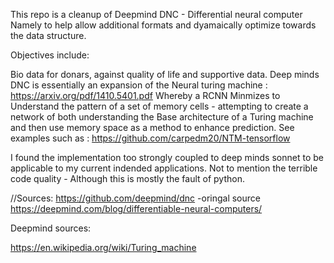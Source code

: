This repo is a cleanup
of Deepmind DNC - Differential neural computer
Namely to help allow additional formats
and dyamaically optimize towards the data structure.


Objectives include:

Bio data for donars, against quality of life and supportive data.
Deep minds DNC is essentially an expansion of the Neural turing machine : https://arxiv.org/pdf/1410.5401.pdf
Whereby a RCNN Minmizes to Understand the pattern of a set of memory cells - attempting to create a network of both understanding the Base architecture of a Turing machine and then use memory space as a method to enhance prediction.
See examples such as : https://github.com/carpedm20/NTM-tensorflow

I found the implementation too strongly coupled to deep minds sonnet to be applicable to my current indended applications.
Not to mention the terrible code quality - Although this is mostly the fault of python.

//Sources:
https://github.com/deepmind/dnc -oringal source
https://deepmind.com/blog/differentiable-neural-computers/

Deepmind sources:

https://en.wikipedia.org/wiki/Turing_machine
